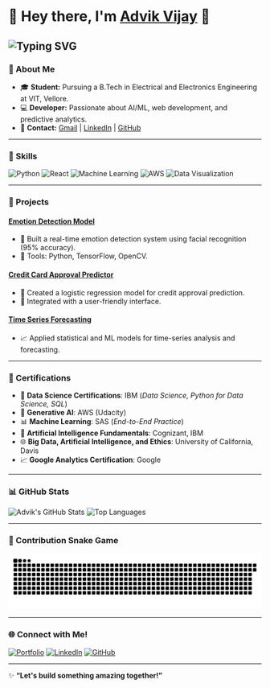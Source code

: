 # 💫 Hey there, I'm [Advik Vijay](https://yourwebsite.com/) 👋 

![Typing SVG](https://readme-typing-svg.demolab.com?font=Fira+Code&size=22&pause=1000&color=38C2FF&width=435&lines=Developer+%7C+Learner+%7C+Student;Passionate+About+AI%2FML+%26+Web!;Welcome+to+My+GitHub+Profile!)
---

### 📖 About Me
- 🎓 **Student:** Pursuing a B.Tech in Electrical and Electronics Engineering at VIT, Vellore.
- 💻 **Developer:** Passionate about AI/ML, web development, and predictive analytics.
- 📧 **Contact:** [Gmail](mailto:advikvijay271@gmail.com) | [LinkedIn](https://www.linkedin.com/in/advik-vijay-929090267/) | [GitHub](https://github.com/AdvikVijay)

---

### 🔧 Skills
![Python](https://img.shields.io/badge/-Python-3776AB?style=flat-square&logo=Python&logoColor=white)
![React](https://img.shields.io/badge/-ReactJS-61DAFB?style=flat-square&logo=React&logoColor=white)
![Machine Learning](https://img.shields.io/badge/-Machine%20Learning-102230?style=flat-square&logo=TensorFlow&logoColor=FF6F00)
![AWS](https://img.shields.io/badge/-AWS-FF9900?style=flat-square&logo=Amazon-AWS&logoColor=white)
![Data Visualization](https://img.shields.io/badge/-Data%20Visualization-6DB33F?style=flat-square&logo=Tableau&logoColor=white)

---

### 🚀 Projects
#### [Emotion Detection Model](https://github.com/AdvikVijay/Emotion-Detection)
- 🤖 Built a real-time emotion detection system using facial recognition (95% accuracy).
- 🔧 Tools: Python, TensorFlow, OpenCV.

#### [Credit Card Approval Predictor](https://github.com/AdvikVijay/Credit-Approval)
- 🧮 Created a logistic regression model for credit approval prediction.
- 🚀 Integrated with a user-friendly interface.

#### [Time Series Forecasting](https://github.com/AdvikVijay/Time-Series-Forecasting)
- 📈 Applied statistical and ML models for time-series analysis and forecasting.

---

### 🌟 Certifications
- 🏅 **Data Science Certifications**: IBM (*Data Science, Python for Data Science, SQL*)  
- 🤖 **Generative AI**: AWS (Udacity)
- 📊 **Machine Learning**: SAS (*End-to-End Practice*)   
- 🧠 **Artificial Intelligence Fundamentals**: Cognizant, IBM  
- 🌐 **Big Data, Artificial Intelligence, and Ethics**: University of California, Davis  
- 📈 **Google Analytics Certification**: Google  
---

### 📊 GitHub Stats
![Advik's GitHub Stats](https://github-readme-stats.vercel.app/api?username=AdvikVijay&show_icons=true&theme=radical)
![Top Languages](https://github-readme-stats.vercel.app/api/top-langs/?username=AdvikVijay&layout=compact&theme=radical)

---

### 🐍 Contribution Snake Game
![GitHub Snake Animation](https://github.com/AdvikVijay/AdvikVijay/raw/output/github-snake.svg)

---

### 🌐 Connect with Me!
[![Portfolio](https://img.shields.io/badge/Portfolio-Visit-blue?style=flat-square&logo=Google-Chrome&logoColor=white)](https://yourwebsite.com/)
[![LinkedIn](https://img.shields.io/badge/-LinkedIn-0077B5?style=flat-square&logo=LinkedIn&logoColor=white)](https://www.linkedin.com/in/advik-vijay-929090267/)
[![GitHub](https://img.shields.io/badge/-GitHub-181717?style=flat-square&logo=GitHub&logoColor=white)](https://github.com/AdvikVijay)

---

✨ **“Let's build something amazing together!”**
